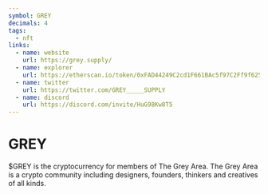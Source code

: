 ```yaml
---
symbol: GREY
decimals: 4
tags:
  - nft
links:
  - name: website
    url: https://grey.supply/
  - name: explorer
    url: https://etherscan.io/token/0xFAD44249C2cd1F661BAc5f97C2Ff9f625ce27197
  - name: twitter
    url: https://twitter.com/GREY_____SUPPLY
  - name: discord
    url: https://discord.com/invite/HuG98Kw8T5
---
```


# GREY

$GREY is the cryptocurrency for members of The Grey Area. The Grey Area is a crypto community including designers, founders, thinkers and creatives of all kinds.
